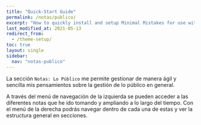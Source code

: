```yaml
---
title: "Quick-Start Guide"
permalink: /notas/publico/
excerpt: "How to quickly install and setup Minimal Mistakes for use with GitHub Pages."
last_modified_at: 2021-05-13
redirect_from:
  - /theme-setup/
toc: true
layout: single
sidebar:
  nav: "notas-publico"
---
```


La sección `Notas: Lo Público` me permite gestionar de manera ágil y sencilla mis pensamientos sobre la gestión de lo público en general.

A través del menú de navegación de la izquierda se pueden acceder a las diferentes notas que he ido tomando y ampliando a lo largo del tiempo. Con el menú de la derecha podrás navegar dentro de cada una de estas y ver la estructura general en secciones.
